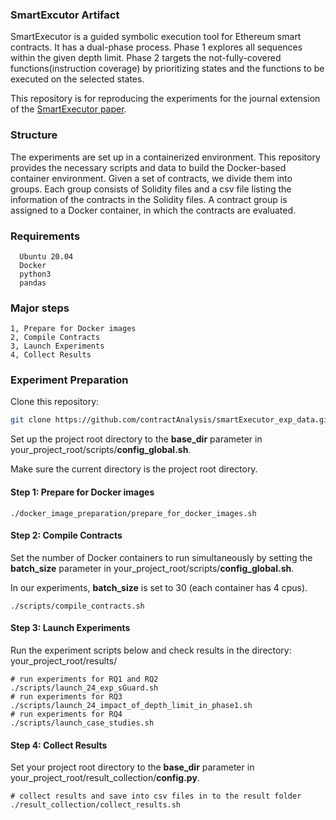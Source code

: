 
### SmartExcutor Artifact
SmartExecutor is a guided symbolic execution tool for Ethereum smart contracts. It has a dual-phase process. Phase 1 explores all sequences within the given depth limit. Phase 2 targets the not-fully-covered functions(instruction coverage) by prioritizing states and the functions to be executed on the selected states. 

This repository is for reproducing the experiments for the journal extension of the [SmartExecutor paper](https://ieeexplore.ieee.org/document/10316942).


### Structure
The experiments are set up in a containerized environment. This repository provides the necessary scripts and data to build the Docker-based container environment. Given a set of contracts, we divide them into groups. Each group consists of Solidity files and a csv file listing the information of the contracts in the Solidity files. A contract group is assigned to a Docker container, in which the contracts are evaluated. 



### Requirements
      Ubuntu 20.04
      Docker
      python3
      pandas

### Major steps
    1, Prepare for Docker images
    2, Compile Contracts 
    3, Launch Experiments
    4, Collect Results

### Experiment Preparation
Clone this repository:
```bash
git clone https://github.com/contractAnalysis/smartExecutor_exp_data.git
```
Set up the project root directory to the **base_dir** parameter in your_project_root/scripts/**config_global.sh**.

Make sure the current directory is the project root directory.   


#### Step 1: Prepare for Docker images
```shell
./docker_image_preparation/prepare_for_docker_images.sh
```
#### Step 2: Compile Contracts 
Set the number of Docker containers to run simultaneously by setting the **batch_size** parameter in your_project_root/scripts/**config_global.sh**.

In our experiments, **batch_size** is set to 30 (each container has 4 cpus).

```shell
./scripts/compile_contracts.sh
```

#### Step 3: Launch Experiments
Run the experiment scripts below and check results in the directory: your_project_root/results/
```shell
# run experiments for RQ1 and RQ2
./scripts/launch_24_exp_sGuard.sh
# run experiments for RQ3
./scripts/launch_24_impact_of_depth_limit_in_phase1.sh
# run experiments for RQ4
./scripts/launch_case_studies.sh

```

#### Step 4: Collect Results
Set your project root directory to the **base_dir** parameter in your_project_root/result_collection/**config.py**.

```shell
# collect results and save into csv files in to the result folder
./result_collection/collect_results.sh

```

